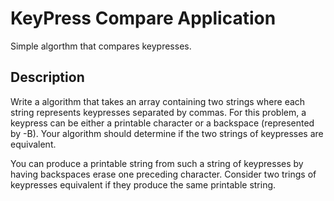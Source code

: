 # KeyPress Compare Application

Simple algorthm that compares keypresses.

## Description

Write a algorithm that takes an array containing two strings where each string represents keypresses separated by commas. For this problem, a keypress can be either a printable character or a backspace (represented by -B). Your algorithm should determine if the two strings of keypresses are equivalent.

You can produce a printable string from such a string of keypresses by having backspaces erase one preceding character. Consider two trings of keypresses equivalent if they produce the same printable string.